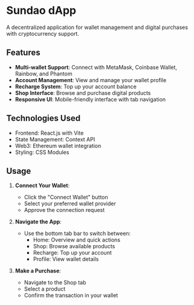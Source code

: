 # Sundao dApp

A decentralized application for wallet management and digital purchases with cryptocurrency support.

## Features

- **Multi-wallet Support**: Connect with MetaMask, Coinbase Wallet, Rainbow, and Phantom
- **Account Management**: View and manage your wallet profile
- **Recharge System**: Top up your account balance
- **Shop Interface**: Browse and purchase digital products
- **Responsive UI**: Mobile-friendly interface with tab navigation

## Technologies Used

- Frontend: React.js with Vite
- State Management: Context API
- Web3: Ethereum wallet integration
- Styling: CSS Modules

## Usage

1. **Connect Your Wallet**:

   - Click the "Connect Wallet" button
   - Select your preferred wallet provider
   - Approve the connection request

2. **Navigate the App**:

   - Use the bottom tab bar to switch between:
     - Home: Overview and quick actions
     - Shop: Browse available products
     - Recharge: Top up your account
     - Profile: View wallet details

3. **Make a Purchase**:
   - Navigate to the Shop tab
   - Select a product
   - Confirm the transaction in your wallet
